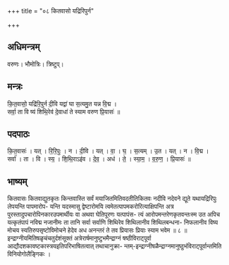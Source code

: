 +++
title = "०८ कितवासो यद्रिरिपुर्न"

+++
## अधिमन्त्रम्
वरुणः। भौमोत्रिः। त्रिष्टुप्।

## मन्त्रः
कि॒त॒वासो॒ यद्रि॑रि॒पुर्न दी॒वि यद्वा॑ घा स॒त्यमु॒त यन्न वि॒द्म ।  
सर्वा॒ ता वि ष्य॑ शिथि॒रेव॑ दे॒वाधा॑ ते स्याम वरुण प्रि॒यासः॑ ॥

## पदपाठः
कि॒त॒वासः॑ । यत् । रि॒रि॒पुः । न । दी॒वि । यत् । वा॒ । घ॒ । स॒त्यम् । उ॒त । यत् । न । वि॒द्म ।  
सर्वा॑ । ता । वि । स्य॒ । शि॒थि॒राऽइ॑व । दे॒व॒ । अध॑ । ते॒ । स्या॒म॒ । व॒रु॒ण॒ । प्रि॒यासः॑ ॥

## भाष्यम्
कितवासः कितवाद्युतकृतः किन्तवास्ति सर्वं मयाजितमितिवदतीतिकितवः नदीवि नदेवने द्यूते यथायद्रिरिपुः लेपयन्ति पापमारोप- यन्ति यदस्मासु द्वेष्टारोमयि त्वमेतत्पापमकरोरित्याक्षिपन्ति अत्र पुरस्तादुपचारोपिनकारउपमार्थीयः वा अथवा घेतिपूरणः यत्पापंस- त्यं आरोपमन्तरेणकृतवन्तःस्म उत अपिच यत्कृतंपापं नविद्म नजानीमः ता तानि सर्वा सर्वाणि शिथिरेव शिथिलानीव शिथिलबन्धना- निफलानीव विष्य मोचय स्यतिरुपसृष्टोविमोचने हेदेव अध अनन्तरं ते तव प्रियासः प्रियाः स्याम भवेम ॥ ८ ॥इन्द्राग्नीयमितिषळृचंचतुर्दशंसूक्तं अत्रेरार्षमानुष्टुभमैन्द्राग्नं षष्ठीविराट्पूर्वा आद्यौदशकावष्टकास्त्रयइतिपरिभाषितत्वात् तथाचानुक्रा- न्तम्-इन्द्राग्नीषळैन्द्राग्नमानुष्ठुभंविराट्पूर्वान्तमिति विनियोगोलैङ्गिकः ।
